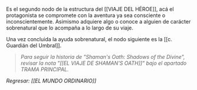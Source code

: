 Es el segundo nodo de la estructura del [[VIAJE DEL HÉROE]], acá el protagonista se compromete con la aventura ya sea consciente o inconscientemente. Asimismo adquiere algo o conoce a alguien de carácter sobrenatural que lo acompaña a lo largo de su viaje.

Una vez concluida la ayuda sobrenatural, el nodo siguiente es la [[c. Guardián del Umbral]].

>*Para seguir la historia de "Shaman's Oath: Shadows of the Divine", revisar la nota "[[EL VIAJE DE SHAMAN'S OATH]]" bajo el apartado TRAMA PRINCIPAL.*

*Regresar: [[EL MUNDO ORDINARIO]]*
